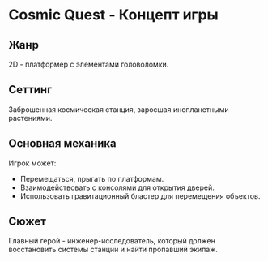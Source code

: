 # Cosmic Quest - Концепт игры

## Жанр
2D - платформер с элементами головоломки.

## Сеттинг
Заброшенная космическая станция, заросшая инопланетными растениями.

## Основная механика
Игрок может:
*  Перемещаться, прыгать по платформам.
*  Взаимодействовать с консолями для открытия дверей.
*  Использовать гравитационный бластер для перемещения объектов.

## Сюжет
Главный герой - инженер-исследователь, который должен восстановить системы станции и найти пропавший экипаж.
